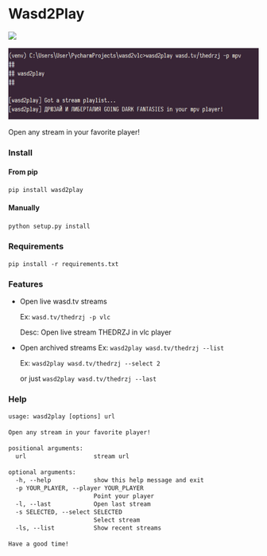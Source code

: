 # Wasd2Play

![](https://wakatime.com/badge/github/viktor02/wasd2play.svg)

![](https://github.com/viktor02/wasd2play/raw/master/img/hello.png)

Open any stream in your favorite player!

### Install
#### From pip
`pip install wasd2play`

#### Manually
`python setup.py install`


### Requirements
`pip install -r requirements.txt`

### Features
* Open live wasd.tv streams

  Ex: `wasd.tv/thedrzj -p vlc`

  Desc: Open live stream THEDRZJ in vlc player

* Open  archived streams 
  Ex: `wasd2play wasd.tv/thedrzj --list`
  
  Ex: `wasd2play wasd.tv/thedrzj --select 2`
  
  or just `wasd2play wasd.tv/thedrzj --last`


### Help
```
usage: wasd2play [options] url

Open any stream in your favorite player!

positional arguments:
  url                   stream url

optional arguments:
  -h, --help            show this help message and exit
  -p YOUR_PLAYER, --player YOUR_PLAYER
                        Point your player
  -l, --last            Open last stream
  -s SELECTED, --select SELECTED
                        Select stream
  -ls, --list           Show recent streams

Have a good time!
```